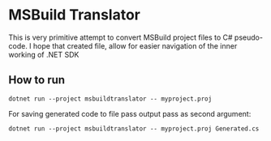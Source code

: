 # MSBuild Translator

This is very primitive attempt to convert MSBuild project files to C# pseudo-code.
I hope that created file, allow for easier navigation of the inner working of .NET SDK

## How to run

```
dotnet run --project msbuildtranslator -- myproject.proj
```

For saving generated code to file pass output pass as second argument:

```
dotnet run --project msbuildtranslator -- myproject.proj Generated.cs
```